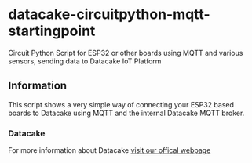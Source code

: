 # datacake-circuitpython-mqtt-startingpoint
Circuit Python Script for ESP32 or other boards using MQTT and various sensors, sending data to Datacake IoT Platform

## Information

This script shows a very simple way of connecting your ESP32 based boards to Datacake using MQTT and the internal Datacake MQTT broker.

### Datacake

For more information about Datacake [visit our offical webpage](http://datacake.co/)
